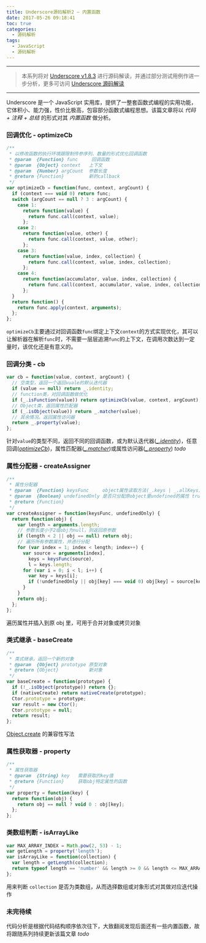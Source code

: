 ```yaml
---
title: Underscore源码解析2 — 内置函数
date: 2017-05-26 09:18:41
toc: true
categories:
  - 源码解析
tags:
  - JavaScript
  - 源码解析
---
```


---

> 本系列将对 [Underscore v1.8.3](https://github.com/jashkenas/underscore/tree/1.8.3) 进行源码解读，并通过部分测试用例作进一步分析，更多可访问 [Underscore 源码解读](/tags/Underscore/)

---

Underscore 是一个 JavaScript 实用库，提供了一整套函数式编程的实用功能，它体积小、能力强，性价比极高，包容部分函数式编程思想。该篇文章将以 _代码 + 注释 + 总结_ 的形式对其 _内置函数_ 做分析。

### 回调优化 - optimizeCb

```javascript
/**
 * 以修改函数的执行环境跟限制传参序列、数量的形式优化回调函数
 * @param  {Function} func     回调函数
 * @param  {Object} context   上下文
 * @param  {Number} argCount  参数长度
 * @return {Function}         新的callback
 */
var optimizeCb = function(func, context, argCount) {
  if (context === void 0) return func;
  switch (argCount == null ? 3 : argCount) {
    case 1:
      return function(value) {
        return func.call(context, value);
      };
    case 2:
      return function(value, other) {
        return func.call(context, value, other);
      };
    case 3:
      return function(value, index, collection) {
        return func.call(context, value, index, collection);
      };
    case 4:
      return function(accumulator, value, index, collection) {
        return func.call(context, accumulator, value, index, collection);
      };
  }
  return function() {
    return func.apply(context, arguments);
  };
};
```

`optimizeCb`主要通过对回调函数`func`绑定上下文`context`的方式实现优化，其可以让解析器在解析`func`时，不需要一层层追溯`func`的上下文，在调用次数达到一定量时，该优化还是有意义的。

### 回调分类 - cb

```javascript
var cb = function(value, context, argCount) {
  // 空类型，返回一个返回vuale的默认迭代器
  if (value == null) return _.identity;
  // function类，对回调函数做优化
  if (_.isFunction(value)) return optimizeCb(value, context, argCount);
  // Object类，返回属性匹配器
  if (_.isObject(value)) return _.matcher(value);
  // 其余情况。返回属性访问器
  return _.property(value);
};
```

针对`value`的类型不同，返回不同的回调函数，或为默认迭代器([_\_.identity_]())，任意回调([_optimizeCb_](#optimizeCb))，属性匹配器([_\_.matcher_]())或属性访问器([_\_.property_]()) _todo_

### 属性分配器 - createAssigner

```javascript
/**
 * 属性分配器
 * @param  {Function} keysFunc     object属性读取方法(_.keys | _.allKeys)
 * @param  {Boolean} undefinedOnly 是否只分配原object里undefined的属性 true/false
 * @return {Function}
 */
var createAssigner = function(keysFunc, undefinedOnly) {
  return function(obj) {
    var length = arguments.length;
    // 参数长度小于2或obj为null，则返回原参数
    if (length < 2 || obj == null) return obj;
    // 遍历所有参数属性，并进行分配
    for (var index = 1; index < length; index++) {
      var source = arguments[index],
        keys = keysFunc(source),
        l = keys.length;
      for (var i = 0; i < l; i++) {
        var key = keys[i];
        if (!undefinedOnly || obj[key] === void 0) obj[key] = source[key];
      }
    }
    return obj;
  };
};
```

遍历属性并插入到原 obj 里，可用于合并对象或拷贝对象

### 类式继承 - baseCreate

```javascript
/**
 * 类式继承，返回一个新的对象
 * @param  {Object} prototype 原型对象
 * @return {Object}           新对象
 */
var baseCreate = function(prototype) {
  if (!_.isObject(prototype)) return {};
  if (nativeCreate) return nativeCreate(prototype);
  Ctor.prototype = prototype;
  var result = new Ctor();
  Ctor.prototype = null;
  return result;
};
```

[Object.create](https://developer.mozilla.org/zh-CN/docs/Web/JavaScript/Reference/Global_Objects/Object/create) 的兼容性写法

### 属性获取器 - property

```javascript
/**
 * 属性获取器
 * @param  {String} key   需要获取的key值
 * @return {Function}     获取obj特定属性的函数
 */
var property = function(key) {
  return function(obj) {
    return obj == null ? void 0 : obj[key];
  };
};
```

### 类数组判断 - isArrayLike

```javascript
var MAX_ARRAY_INDEX = Math.pow(2, 53) - 1;
var getLength = property('length');
var isArrayLike = function(collection) {
  var length = getLength(collection);
  return typeof length == 'number' && length >= 0 && length <= MAX_ARRAY_INDEX;
};
```

用来判断 `collection` 是否为类数组，从而选择数组或对象形式对其做对应迭代操作

### 未完待续

代码分析是根据代码结构顺序依次往下，大致翻阅发现后面还有一些内置函数，故将跟随系列持续更新该篇文章 _todo_
